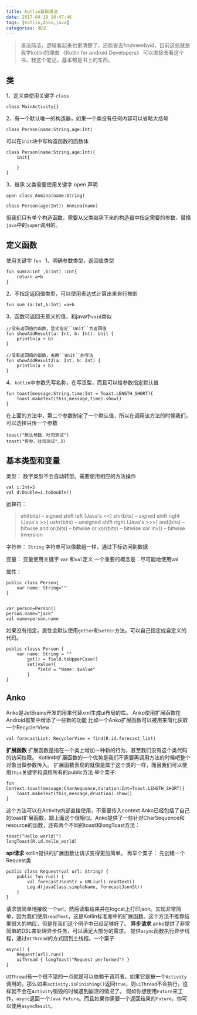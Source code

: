 ```yaml
---
title: kotlin基础语法
date: 2017-04-19 10:47:46
tags: [Kotlin,Anko,java]
categories: 笔记
---
```


> 语法简洁，逻辑看起来也更清楚了，还能省去findviewbyid，目前这些就是我学kotlin的理由
《Kotlin for android Developers》 可以直接去看这个书，我这个笔记，基本都是书上的东西。

## 类
1、定义类使用关键字 ``class ``
```
class MainActivity{}
```
2、有一个默认唯一的构造器，如果一个类没有任何内容可以省略大括号
```
class Person(name:String,age:Int)
```
可以在``init``块中写构造函数的函数体
```
class Person(name:String,age:Int){
    init{

    }
}
```
3、继承
父类需要使用关键字 open 声明
```
open class Anmina(name:String)

class Person(age:Int): Anmina(name)
```
但我们只有单个构造函数，需要从父类继承下来的构造器中指定需要的参数，替换``java``中的``super``调用的。
## 定义函数
使用关键字 ``fun ``
1、明确参数类型，返回值类型
```
fun sum(a:Int ,b:Int) :Int{
    return a+b
}
```
2、不指定返回值类型，可以使用表达式计算出来自行推断
```
fun sum (a:Int,b:Int) =a+b
```
3、函数可返回无意义的值，和java中``void``类似
```
//没有返回值的函数，显式指定``Unit``为返回值  
fun showAddResult(a: Int, b: Int): Unit {  
    println(a + b)  
}  
  
//没有返回值的函数，省略``Unit``的写法  
fun showAddResult2(a: Int, b: Int) {  
    println(a + b)  
}  
```
4、``kotlin``中参数先写名称，在写泛型，而且可以给参数指定默认值
```
fun toast(message:String,time:Int = Toast.LENGTH_SHORT){
    Toast.makeText(this,message,time).show()
}
```
在上面的方法中，第二个参数制定了一个默认值，所以在调用该方法的时候我们，可以选择只传一个参数
```
toast("默认参数，吐司测试")
toast("传参，吐司测试",3)
```
## 基本类型和变量
类型：
数字类型不会自动转型。需要使用相应的方法操作
```
val i:Int=5
val d:Double=i.toDouble()
```

运算符：
> shl(bits) – signed shift left (Java's <<)
shr(bits) – signed shift right (Java's >>)
ushr(bits) – unsigned shift right (Java's >>>)
and(bits) – bitwise and
or(bits) – bitwise or
xor(bits) – bitwise xor
inv() – bitwise inversion

字符串：
``String`` 字符串可以像数组一样，通过下标访问到数据

变量：
变量使用关键字 ``var`` 和`` val ``定义
一个重要的概念是：尽可能地使用val 

属性：
```
public class Person{
    var name: String=""
}


var person=Person()
person.name="jack"
val name=person.name
```
如果没有指定，属性会默认使用``getter``和``setter``方法。可以自己指定成自定义的代码。
```
public classs Person {
    var name: String = ""
        get() = field.toUpperCase()
        set(value){
            field = "Name: $value"
        }
}
```
## Anko
Anko是JetBrains开发的用来代替xml生成ui布局的库。
Anko使用扩展函数在Android框架中增添了一些新的功能
比如一个Anko扩展函数可以被用来简化获取一个RecyclerView：
```
val forecastList: RecyclerView = find(R.id.forecast_list)
```

**扩展函数**
扩展函数是指在一个类上增加一种新的行为，甚至我们没有这个类代码的访问权限。
Kotlin中扩展函数的一个优势是我们不需要再调用方法的时候吧整个对象当做参数传入。
扩展函数表现的就像是属于这个类的一样，而且我们可以使用``this``关键字和调用所有的public方法
举个栗子:
```
fun Context.toast(message:CharAequence,duration:Int=Toast.LENGTH_SHORT){
    Toast.makeText(this,message,druation).show()
}
```
这个方法可以在Activity内部直接使用，不需要传入context
Anko已经包括了自己的toast扩展函数，跟上面这个很相似。Anko提供了一些针对CharSequence和resource的函数，还有两个不同的toast和longToast方法：
```
toast("Hello world!")
longToast(R.id.hello_world)
```
**api请求**
kotlin提供的扩展函数让请求变得更加简单。
再举个栗子：
先创建一个Request类
```
public class Request(val url: String) {
    public fun run() {
        val forecastJsonStr = URL(url).readText()
        Log.d(javaClass.simpleName, forecastJsonStr)
    }
}
```
请求很简单地接收一个url，然后读取结果并在logcat上打印json。实现非常简单，因为我们使用``readText``，这是Kotlin标准库中的扩展函数。这个方法不推荐结果很大的响应，但是在我们这个例子中已经足够好了。
**异步请求**
anko提供了非常简单的DSL来处理异步任务，可以满足大部分的需求。
提供``async``函数执行异步线程，通过``UIThread``的方式回到主线程。一个栗子
```
async() {
    Request(url).run()
    uiThread { longToast("Request performed") }
}
```
``UIThread``有一个很不错的一点就是可以依赖于调用者。如果它是被一个``Activity``调用的，那么如果``activity.isFinishing()``返回``true``，则``uiThread``不会执行，这样就不会在``Activity``销毁的时候遇到崩溃的情况了。
假如你想使用``Future``来工作，``async``返回一个``Java Future``。而且如果你需要一个返回结果的``Future``，你可以使用``asyncResult``。
